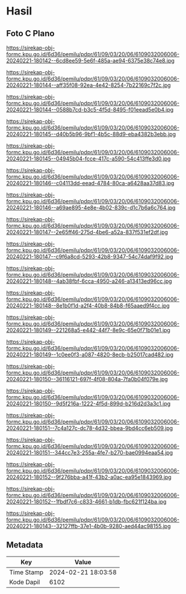 # Hasil

## Foto C Plano

https://sirekap-obj-formc.kpu.go.id/6d36/pemilu/pdpr/61/09/03/20/06/6109032006006-20240221-180142--6cd8ee59-5e6f-485a-ae94-6375e38c74e8.jpg

https://sirekap-obj-formc.kpu.go.id/6d36/pemilu/pdpr/61/09/03/20/06/6109032006006-20240221-180144--aff35f08-92ea-4e42-8254-7b22169c7f2c.jpg

https://sirekap-obj-formc.kpu.go.id/6d36/pemilu/pdpr/61/09/03/20/06/6109032006006-20240221-180144--0588b7cd-b3c5-4f5d-8495-f01eead5e0b4.jpg

https://sirekap-obj-formc.kpu.go.id/6d36/pemilu/pdpr/61/09/03/20/06/6109032006006-20240221-180145--d40b5b96-9bf1-4b5c-88d9-eba4382b3ebb.jpg

https://sirekap-obj-formc.kpu.go.id/6d36/pemilu/pdpr/61/09/03/20/06/6109032006006-20240221-180145--04945b04-fcce-417c-a590-54c413ffe3d0.jpg

https://sirekap-obj-formc.kpu.go.id/6d36/pemilu/pdpr/61/09/03/20/06/6109032006006-20240221-180146--c04113dd-eead-4784-80ca-a6428aa37d83.jpg

https://sirekap-obj-formc.kpu.go.id/6d36/pemilu/pdpr/61/09/03/20/06/6109032006006-20240221-180146--a69ae895-4e8e-4b02-839c-d1c7b6a6c764.jpg

https://sirekap-obj-formc.kpu.go.id/6d36/pemilu/pdpr/61/09/03/20/06/6109032006006-20240221-180147--2e65ff46-275d-4be6-a52a-837f531ef2df.jpg

https://sirekap-obj-formc.kpu.go.id/6d36/pemilu/pdpr/61/09/03/20/06/6109032006006-20240221-180147--c9f6a8cd-5293-42b8-9347-54c74daf9f92.jpg

https://sirekap-obj-formc.kpu.go.id/6d36/pemilu/pdpr/61/09/03/20/06/6109032006006-20240221-180148--4ab38fbf-6cca-4950-a246-a13413ed96cc.jpg

https://sirekap-obj-formc.kpu.go.id/6d36/pemilu/pdpr/61/09/03/20/06/6109032006006-20240221-180148--8e1b0f1d-a2f4-40b8-84b8-f65aaed9f4cc.jpg

https://sirekap-obj-formc.kpu.go.id/6d36/pemilu/pdpr/61/09/03/20/06/6109032006006-20240221-180149--221268a5-e442-44f7-8e9c-65e0f71b01e1.jpg

https://sirekap-obj-formc.kpu.go.id/6d36/pemilu/pdpr/61/09/03/20/06/6109032006006-20240221-180149--1c0ee0f3-a087-4820-8ecb-b25017cad482.jpg

https://sirekap-obj-formc.kpu.go.id/6d36/pemilu/pdpr/61/09/03/20/06/6109032006006-20240221-180150--36116121-697f-4f08-804a-7fa0b04f079e.jpg

https://sirekap-obj-formc.kpu.go.id/6d36/pemilu/pdpr/61/09/03/20/06/6109032006006-20240221-180150--9d5f216a-1222-4f5d-899d-b216d2d3a3c1.jpg

https://sirekap-obj-formc.kpu.go.id/6d36/pemilu/pdpr/61/09/03/20/06/6109032006006-20240221-180151--7c4a127c-dc78-4d32-bbea-9bd4cc6eb509.jpg

https://sirekap-obj-formc.kpu.go.id/6d36/pemilu/pdpr/61/09/03/20/06/6109032006006-20240221-180151--344cc7e3-255a-4fe7-b270-bae0994eaa54.jpg

https://sirekap-obj-formc.kpu.go.id/6d36/pemilu/pdpr/61/09/03/20/06/6109032006006-20240221-180152--9f276bba-a41f-43b2-a0ac-ea95e1843969.jpg

https://sirekap-obj-formc.kpu.go.id/6d36/pemilu/pdpr/61/09/03/20/06/6109032006006-20240221-180152--1fbdf7c6-c833-4661-b1db-fbc621f124ba.jpg

https://sirekap-obj-formc.kpu.go.id/6d36/pemilu/pdpr/61/09/03/20/06/6109032006006-20240221-180143--32127ffb-37e1-4b0b-9280-aed44ac98155.jpg


## Metadata

| Key        | Value               |
| ---------- | ------------------- |
| Time Stamp | 2024-02-21 18:03:58 |
| Kode Dapil | 6102                |



